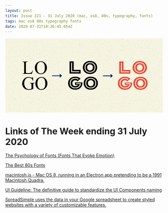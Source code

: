 ```yaml
---
layout: post
title: Issue 221 - 31 July 2020 (mac, os8, 80s, typography, fonts)
tags: mac os8 80s typography fonts
date: 2020-07-31T18:26:45.054Z
---
```

![The Psychology of Fonts (Fonts That Evoke Emotion)](/assets/uploads/issue-221.jpg "The Psychology of Fonts (Fonts That Evoke Emotion)")

# Links of The Week ending 31 July 2020

<a href="https://design.tutsplus.com/articles/the-psychology-of-fonts--cms-34943" title="The Psychology of Fonts (Fonts That Evoke Emotion)" alt="The Psychology of Fonts (Fonts That Evoke Emotion)" target="_blank">The Psychology of Fonts (Fonts That Evoke Emotion)</a>

<a href="https://www.pixartprinting.co.uk/blog/best-80s-fonts/" title="The Best 80s Fonts" alt="The Best 80s Fonts" target="_blank">The Best 80s Fonts</a>

<a href="https://github.com/felixrieseberg/macintosh.js" title="macintosh.js " alt="macintosh.js " target="_blank">macintosh.js - Mac OS 8, running in an Electron app pretending to be a 1991 Macintosh Quadra.</a>

<a href="https://www.uiguideline.com/" title="UI Guideline" alt="UI Guideline" target="_blank">UI Guideline: The definitive guide to standardize the UI Components naming</a>

<a href="https://spreadsimple.com/" title="SpreadSimple uses the data in your Google spreadsheet to create styled websites with a variety of customizable features." alt="SpreadSimple uses the data in your Google spreadsheet to create styled websites with a variety of customizable features." target="_blank">SpreadSimple uses the data in your Google spreadsheet to create styled websites with a variety of customizable features.</a>